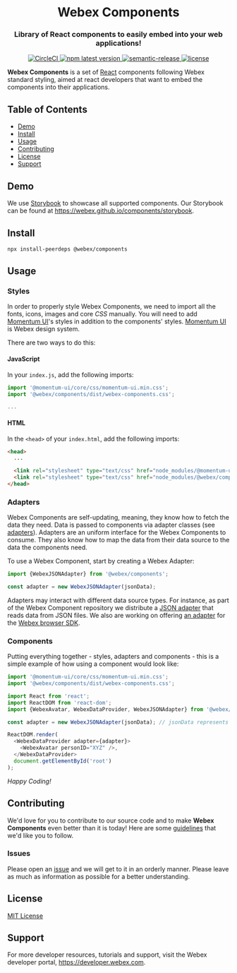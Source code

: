 <h1 align='center' style='border-bottom: none;'>Webex Components</h1>
<h3 align='center'>Library of React components to easily embed into your web applications!</h3>
<p align='center'>
<a href='https://circleci.com/gh/webex/components'>
    <img alt='CircleCI' src='https://circleci.com/gh/webex/components.svg?style=shield'>
  </a>
  <a href='https://www.npmjs.com/package/@webex/components'>
    <img alt='npm latest version' src='https://img.shields.io/npm/v/@webex/components?label=npm%40latest'>
  </a>
  <a href='#badge'>
    <img alt='semantic-release' src='https://img.shields.io/badge/%20%20%F0%9F%93%A6%F0%9F%9A%80-semantic--release-e10079.svg'>
  </a>
  <a href='https://github.com/webex/components/blob/master/package.json#L28'>
    <img src='https://img.shields.io/npm/l/webex.svg' alt='license'>
  </a>
</p>

**Webex Components** is a set of [React](https://reactjs.org) components following Webex standard styling,
aimed at react developers that want to embed the components into their applications.

## Table of Contents

- [Demo](#demo)
- [Install](#install)
- [Usage](#usage)
- [Contributing](#contributing)
- [License](#license)
- [Support](#support)

## Demo

We use [Storybook](https://storybook.js.org) to showcase all supported components. Our Storybook can be found at https://webex.github.io/components/storybook.

## Install

```bash
npx install-peerdeps @webex/components
```

## Usage

### Styles

In order to properly style Webex Components, we need to import all the fonts, icons, images and core _CSS_ manually.
You will need to add [Momentum UI](https://momentum.design)'s styles in addition to the components' styles.
[Momentum UI](https://momentum.design) is Webex design system.

There are two ways to do this:

#### JavaScript

In your `index.js`, add the following imports:

```js
import '@momentum-ui/core/css/momentum-ui.min.css';
import '@webex/components/dist/webex-components.css';

...
```

#### HTML

In the `<head>` of your `index.html`, add the following imports:

```html
<head>
  ...

  <link rel="stylesheet" type="text/css" href="node_modules/@momentum-ui/core/css/momentum-ui.min.css" />
  <link rel="stylesheet" type="text/css" href="node_modules/@webex/components/dist/webex-components.css" />
</head>
```

### Adapters

Webex Components are self-updating, meaning, they know how to fetch the data they need.
Data is passed to components via adapter classes (see [adapters](./src/adapters)).
Adapters are an uniform interface for the Webex Components to consume.
They also know how to map the data from their data source to the data the components need.

To use a Webex Component, start by creating a Webex Adapter:

```js
import {WebexJSONAdapter} from '@webex/components';

const adapter = new WebexJSONAdapter(jsonData);
```

Adapters may interact with different data source types.
For instance, as part of the Webex Component repository we distribute a [JSON adapter](./src/adapters) that reads data from JSON files.
We also are working on offering [an adapter](https://github.com/webex/sdk-component-adapter) for the [Webex browser SDK](https://github.com/webex/webex-js-sdk).

### Components

Putting everything together - styles, adapters and components - this is a simple example of how using a component would look like:

```js
import '@momentum-ui/core/css/momentum-ui.min.css';
import '@webex/components/dist/webex-components.css';

import React from 'react';
import ReactDOM from 'react-dom';
import {WebexAvatar, WebexDataProvider, WebexJSONAdapter} from '@webex/components';

const adapter = new WebexJSONAdapter(jsonData); // jsonData represents an opened file

ReactDOM.render(
  <WebexDataProvider adapter={adapter}>
    <WebexAvatar personID="XYZ" />,
  </WebexDataProvider>
  document.getElementById('root')
);
```

_Happy Coding!_

## Contributing

We'd love for you to contribute to our source code and to make **Webex Components** even better than it is today!
Here are some [guidelines](https://github.com/webex/components/blob/master/CONTRIBUTING.md) that we'd like you to follow.

### Issues

Please open an [issue](https://github.com/webex/components/issues) and we will get to it in an orderly manner.
Please leave as much as information as possible for a better understanding.

## License

[MIT License](https://opensource.org/licenses/MIT)

## Support

For more developer resources, tutorials and support, visit the Webex developer portal, https://developer.webex.com.
